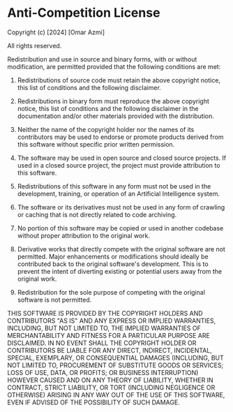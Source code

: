 # Anti-Competition License

Copyright (c) [2024] [Omar Azmi]

All rights reserved.

Redistribution and use in source and binary forms, with or without modification, are permitted provided that the following conditions are met:

1. Redistributions of source code must retain the above copyright notice,
this list of conditions and the following disclaimer.

2. Redistributions in binary form must reproduce the above copyright notice, this list of conditions and the following disclaimer in the documentation and/or other materials provided with the distribution.

3. Neither the name of the copyright holder nor the names of its contributors may be used to endorse or promote products derived from this software without specific prior written permission.

4. The software may be used in open source and closed source projects.
If used in a closed source project, the project must provide attribution to this software.

5. Redistributions of this software in any form must not be used in the development, training, or operation of an Artificial Intelligence system.

6. The software or its derivatives must not be used in any form of crawling or caching that is not directly related to code archiving.

7. No portion of this software may be copied or used in another codebase without proper attribution to the original work.

8. Derivative works that directly compete with the original software are not permitted.
Major enhancements or modifications should ideally be contributed back to the original software's development.
This is to prevent the intent of diverting existing or potential users away from the original work.

9. Redistribution for the sole purpose of competing with the original software is not permitted.

THIS SOFTWARE IS PROVIDED BY THE COPYRIGHT HOLDERS AND CONTRIBUTORS "AS IS" AND ANY EXPRESS OR IMPLIED WARRANTIES, INCLUDING, BUT NOT LIMITED TO, THE IMPLIED WARRANTIES OF MERCHANTABILITY AND FITNESS FOR A PARTICULAR PURPOSE ARE DISCLAIMED.
IN NO EVENT SHALL THE COPYRIGHT HOLDER OR CONTRIBUTORS BE LIABLE FOR ANY DIRECT, INDIRECT, INCIDENTAL, SPECIAL, EXEMPLARY, OR CONSEQUENTIAL DAMAGES (INCLUDING, BUT NOT LIMITED TO, PROCUREMENT OF SUBSTITUTE GOODS OR SERVICES; LOSS OF USE, DATA, OR PROFITS; OR BUSINESS INTERRUPTION) HOWEVER CAUSED AND ON ANY THEORY OF LIABILITY, WHETHER IN CONTRACT, STRICT LIABILITY, OR TORT (INCLUDING NEGLIGENCE OR OTHERWISE) ARISING IN ANY WAY OUT OF THE USE OF THIS SOFTWARE, EVEN IF ADVISED OF THE POSSIBILITY OF SUCH DAMAGE.
